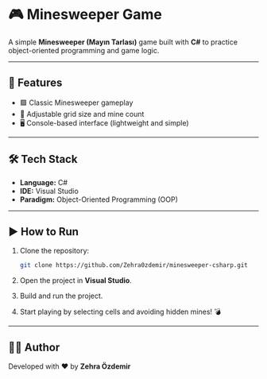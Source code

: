 # 🎮 Minesweeper Game

A simple **Minesweeper (Mayın Tarlası)** game built with **C#** to practice object-oriented programming and game logic.

---

## 🚀 Features

* 🟩 Classic Minesweeper gameplay
* 🧩 Adjustable grid size and mine count
* 🖥 Console-based interface (lightweight and simple)

---

## 🛠 Tech Stack

* **Language:** C#
* **IDE:** Visual Studio
* **Paradigm:** Object-Oriented Programming (OOP)

---

## ▶️ How to Run

1. Clone the repository:

   ```bash
   git clone https://github.com/Zehra0zdemir/minesweeper-csharp.git
   ```
2. Open the project in **Visual Studio**.
3. Build and run the project.
4. Start playing by selecting cells and avoiding hidden mines! 💣


---

## 👩‍💻 Author

Developed with ❤️ by **Zehra Özdemir**
